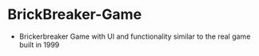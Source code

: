 # BrickBreaker-Game
- Brickerbreaker Game with UI and functionality similar to the real game built in 1999
